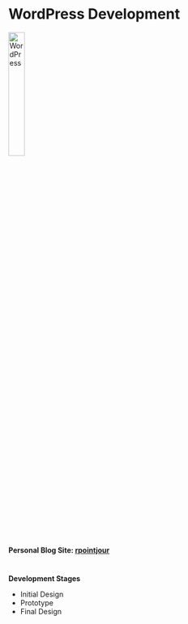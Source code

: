 # WordPress Development

<img src="https://github.com/rpointjour/front_end_development/assets/54840122/d27acf53-3a39-43ba-b2e8-02ee892aa6eb" alt="WordPress" style="width:25%;height:25%;" />

#

**Personal Blog Site: [rpointjour](rpointjour.wordpress.com)**

#

**Development Stages**

- Initial Design
- Prototype
- Final Design
